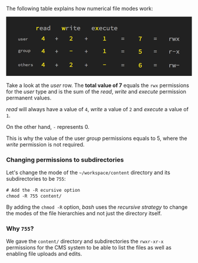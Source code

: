 The following table explains how numerical file modes work:

![chmod-modes](.guides/img/chmod-modes.png)

Take a look at the _user_ row. 
The __total value of 7__ equals the `rwx` permissions for the _user_ type and is the sum of the _read_, _write_ and _execute_ permission permanent values. 

_read_ will always have a value of `4`, _write_ a value of `2` and _execute_ a value of `1`.

On the other hand, `-` represents 0.

This is why the value of the user _group_ permissions equals to 5, where the _write_ permission is not required.

### Changing permissions to subdirectories

Let's change the mode of the `~/workspace/content` directory and its subdirectories to be `755`:

```
# Add the -R ecursive option
chmod -R 755 content/
```

By adding the `chmod -R` option, _bash_ uses the _recursive strategy_ to change the modes of the file hierarchies and not just the directory itself. 

### Why `755`?

We gave the `content/` directory and subdirectories the `rwxr-xr-x` permissions for the CMS system to be able to list the files as well as enabling file uploads and edits. 